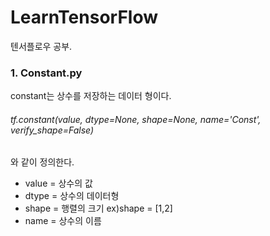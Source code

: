 # LearnTensorFlow
텐서플로우 공부.

### 1. Constant.py
constant는 상수를 저장하는 데이터 형이다.
###### tf.constant(value, dtype=None, shape=None, name='Const', verify_shape=False)
와 같이 정의한다.

* value = 상수의 값
* dtype = 상수의 데이터형
* shape = 행렬의 크기 ex)shape = [1,2]
* name = 상수의 이름
